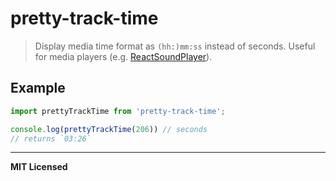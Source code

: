 # pretty-track-time

> Display media time format as `(hh:)mm:ss` instead of seconds. Useful for media players (e.g. [ReactSoundPlayer](https://github.com/soundblogs/react-soundplayer)).

## Example

```js
import prettyTrackTime from 'pretty-track-time';

console.log(prettyTrackTime(206)) // seconds
// returns `03:26`
```

---

**MIT Licensed**
